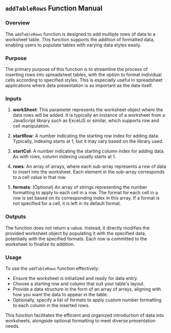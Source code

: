 ## `addTableRows` Function Manual

### Overview
The `addTableRows` function is designed to add multiple rows of data to a worksheet table. This function supports the addition of formatted data, enabling users to populate tables with varying data styles easily.

### Purpose
The primary purpose of this function is to streamline the process of inserting rows into spreadsheet tables, with the option to format individual cells according to specified styles. This is especially useful in spreadsheet applications where data presentation is as important as the data itself.

### Inputs

1. **workSheet**: This parameter represents the worksheet object where the data rows will be added. It is typically an instance of a worksheet from a JavaScript library such as ExcelJS or similar, which supports row and cell manipulation.

2. **startRow**: A number indicating the starting row index for adding data. Typically, indexing starts at 1, but it may vary based on the library used.

3. **startCol**: A number indicating the starting column index for adding data. As with rows, column indexing usually starts at 1.

4. **rows**: An array of arrays, where each sub-array represents a row of data to insert into the worksheet. Each element in the sub-array corresponds to a cell value in that row.

5. **formats**: (Optional) An array of strings representing the number formatting to apply to each cell in a row. The format for each cell in a row is set based on its corresponding index in this array. If a format is not specified for a cell, it is left in its default format.

### Outputs

The function does not return a value. Instead, it directly modifies the provided worksheet object by populating it with the specified data, potentially with the specified formats. Each row is committed to the worksheet to finalize its addition.

### Usage
To use the `addTableRows` function effectively:
- Ensure the worksheet is initialized and ready for data entry.
- Choose a starting row and column that suit your table's layout.
- Provide a data structure in the form of an array of arrays, aligning with how you want the data to appear in the table.
- Optionally, specify a list of formats to apply custom number formatting to each column in the inserted rows.

This function facilitates the efficient and organized introduction of data into worksheets, alongside optional formatting to meet diverse presentation needs.